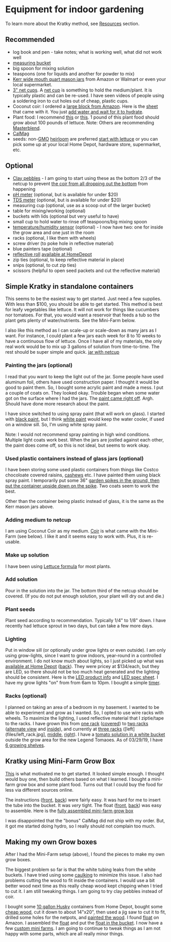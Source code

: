 # Equipment for indoor gardening

To learn more about the Kratky method, see [Resources](../resources/README.md) section.

## Recommended
* log book and pen - take notes; what is working well, what did not work well 
* [measuring bucket](files/measuring_bucket.jpg)
* big spoon for mixing solution
* teaspoons (one for liquids and another for powder to mix)
* [Kerr wide mouth quart mason jars](files/kerr_wide_mouth_quart_jars.jpg) from Amazon or Walmart or even your local supermarket. 
* [3" net cups](https://smile.amazon.com/gp/product/B077S4GPKL). A [net cup](files/net_cup.jpg) is something to hold the medium/plant. It is typically plastic and can be re-used. I have seen videos of people using a soldering iron to cut holes out of cheap, plastic cups.
* Coconut coir: I ordered a [large block from Amazon](https://smile.amazon.com/gp/product/B003MOD2HY). Here is the [sheet](files/coir_big.jpg) that came with it. You just [add water and wait for it to hydrate](files/coir_absorbing_water.jpg).
* Plant food: I recommend [this](https://smile.amazon.com/Fertilizer-Minerals-Greenway-Biotech-Inc/dp/B07DM4WTT1) or [this](https://www.healthrangerstore.com/collections/ultraclean-plant-food/products/lettuce-formula-8-15-36-1-lb). 1 pound of this plant food should grow about 100 pounds of lettuce. Note: Others are recommending [Masterblend](https://smile.amazon.com/gp/product/B073PG8T89).
* [CalMag](https://smile.amazon.com/General-Hydroponics-GH1772-CALiMAGic-Quart/dp/B00GZRKI40)
* seeds: non-[GMO](https://en.wikipedia.org/wiki/Genetically_modified_organism) [heirloom](https://en.wikipedia.org/wiki/Heirloom_plant) are preferred [start with lettuce](https://smile.amazon.com/gp/product/B00P18ZNNA) or you can pick some up at your local Home Depot, hardware store, supermarket, etc.

## Optional
* [Clay pebbles](files/clay_pebbles.jpg) - I am going to start using these as the bottom 2/3 of the netcup to prevent [the coir from all dropping out the bottom](files/IMG_4669.jpg) from happening
* [pH meter](https://smile.amazon.com/gp/product/B07JC9BSNRpH) (optional, but is available for under $20)
* [TDS meter](https://smile.amazon.com/gp/product/B07JC9BSNR) (optional, but is available for under $20)
* measuring cup (optional, use as a scoop out of the larger bucket)
* table for mixing/working (optional)
* buckets with lids (optional but very useful to have)
* small cup to hold water to rinse off teaspoons/big mixing spoon
* [temperature/humidity sensor](files/temp_and_humidity.jpg) (optional) - I now have two: one for inside the grow area and one just in the room
* racks (optional, I like them with wheels)
* screw driver (to poke hole in reflective material)
* blue painters tape (optional)
* [reflective roll](files/reflective_roll.jpg) [available at HomeDepot](https://www.homedepot.com/p/Reflectix-16-in-x-25-ft-Double-Reflective-Insulation-Roll-with-Staple-Tab-Edge-ST16025/100012574)
* zip ties (optional, to keep reflective material in place)
* snips (optional, to cut zip ties)
* scissors (helpful to open seed packets and cut the reflective material)

## Simple Kratky in standalone containers
This seems to be the easiest way to get started. Just need a few supplies. With less than $100, you should be able to get started. This method is best for leafy vegetables like lettuce. It will not work for things like cucumbers nor tomatoes. For that, you would want a reservoir that feeds a tub so the plant gets plenty of water/nutrients. See the Mini-Farm below.

I also like this method as I can scale-up or scale-down as many jars as I want. For instance, I could plant a few jars each week for 8 to 10 weeks to have a continuous flow of lettuce. Once I have all of my materials, the only real work would be to mix up 3 gallons of solution from time-to-time. The rest should be super simple and quick. [jar with netcup](files/jar_with_netcup.jpg)

### Painting the jars (optional)
I read that you want to keep the light out of the jar. Some people have used aluminum foil, others have used construction paper. I thought it would be good to paint them. So, I bought some acrylic paint and made a mess. I put a couple of coats on. They looked okay. Trouble began when some water got on the surface where I had the jars. The [paint came right off](files/do_not_use_acrylic.jpg). Argh. Should have done more research about the paint.

I have since switched to using spray paint (that will work on glass). I started with [black paint](files/krylon_51601_black_gloss.jpg), but I think [white paint](files/krylon_51501_white_gloss.jpg) would keep the water cooler, if used on a window sill. So, I'm using white spray paint.

Note: I would not recommend spray painting in high wind conditions. Multiple light coats work best.
When the jars are jostled against each other, the paint does come off, so this is not ideal, but seems to work okay.

### Used plastic containers instead of glass jars (optional)
I have been storing some used plastic containers from things like Costco chocoloate covered raisins, [cashews](files/cashew_jar.jpeg) etc. I have painted them using black spray paint. I temporarily put some 36" [garden spikes in the ground, then put the container upside down on the spike](files/plastic_jugs_being_painted.jpg). Two coats seem to work the best.

Other than the container being plastic instead of glass, it is the same as the Kerr mason jars above.

### Adding medium to netcup
I am using Coconut Coir as my medium. [Coir](files/coir.jpg) is what came with the Mini-Farm (see below). I like it and it seems easy to work with. Plus, it is re-usable. 

### Make up solution
I have been using [Lettuce formula](../nutrients/README.md#lettuce) for most plants.

### Add solution
Pour in the solution into the jar. The bottom third of the netcup should be covered. (If you do not put enough solution, your plant will dry out and die.)

### Plant seeds
Plant seed according to recommendation. Typically 1/4" to 1/8" down. I have recently had lettuce sprout in two days, but can take a few more days.

### Lighting
Put in window sill (or optionally under grow lights or even outside). I am only using grow-lights, since I want to grow indoors, year-round in a controlled environment. I do not know much about lights, so I just picked up what was [available at Home Depot](files/led_light_front.jpg) ([back](files/led_light_back.jpg)). They were pricey at $134/each, but they are LED, so there should not be too much heat generated and the lighting should be consistent. Here is the [LED product info](https://www.feit.com/products/grow-lights/blue-spectrum-dual-2ft-led-plant-grow-light-3/) and [LED spec sheet](files/GLP14FS_HB_80W_LED_SpecSheet.pdf). I have my grow lights "on" from from 6am to 10pm. I bought a simple [timer](https://smile.amazon.com/gp/product/B00MVFF59S).

### Racks (optional)
I planned on taking an area of a bedroom in my basement. I wanted to be able to experiment and grow as I wanted. So, I opted to use wire racks with wheels. To maximize the lighting, I used reflective material that I ziptie/tape to the racks. I have grown this from [one rack](files/one_rack.jpg) ([covered](files/single_rack2.jpg)) to [two racks](files/two_racks.jpg) ([alternate view](files/two_racks2.jpg) and [inside](files/two_racks_internal.jpg)), and currently at [three racks](files/three_racks_external.jpg) ([left](files/left_rack.jpg], [middle](files/middle_rack.jpg), [right](files/right_rack.jpg)). I have a [tomato solution in a white bucket](files/IMG_4692.jpg) outside the grow area for the new Legend Tomaoes. As of 03/29/19, I have [6 growing shelves](files/six_shelves_going.jpg).

## Kratky using Mini-Farm Grow Box
[This](https://www.healthrangerstore.com/collections/mini-farm-grow-box-2-0/products/food-rising-mini-farm-grow-box-2-0-green-leafy-vegetables-starter-kit-with-4-hole-lid) is what motivated me to get started. It looked simple enough. I thought would buy one, then build others based on what I learned. I bought a mini-farm grow box and some plant food. Turns out that I could buy the food for less via different sources online.

The instructions ([front](files/food_rising_mini_grow_farm_instructions_front.jpg), [back](files/food_rising_mini_grow_farm_instructions_back.jpg)) were fairly easy. It was hard for me to insert the tube into the bucket. It was _very_ tight. The float ([front](files/supply_rising_float_front.jpg), [back](files/supply_rising_float_back.jpg)) was easy to assemble. Here is the [fully assembled mini-farm grow box](files/supply_rising_assembled.jpg)

I was disappointed that the "bonus" CalMag did not ship with my order. But, it got me started doing hydro, so I really should not complain too much.

## Making my own Grow boxes
After I had the Mini-Farm setup (above), I found the pieces to make my own grow boxes.

The biggest problem so far is that the white tubing leaks from the white buckets. I have tried using some [caulking](files/bucket_with_caulk.jpg) to minimize this issue. I also had problems cutting the wood to fit inside the containers. I would use a bit better wood next time as this really cheap wood kept chipping when I tried to cut it. I am still tweaking things. I am going to try clay pebbles instead of coir.

I bought some [10 gallon Husky](files/husky_ten.jpg) containers from Home Depot, bought some [cheap wood](files/cheap_wood.jpg), cut it down to about 14"x20", then used a jig saw to cut it to fit, drilled some holes for the netpots, and [painted the wood](files/painted_wood.jpg). I found [float](https://smile.amazon.com/gp/product/B076HJZQMY) on Amazon. I assembled the [float](files/float_and_tee.jpg) and put the [float in the bucket](files/float_in_bucket.jpg). I now have a few [custom mini farms](files/custom_mini_farms.jpg). I am going to continue to tweak things as I am not happy with some parts, which are all really minor things.

